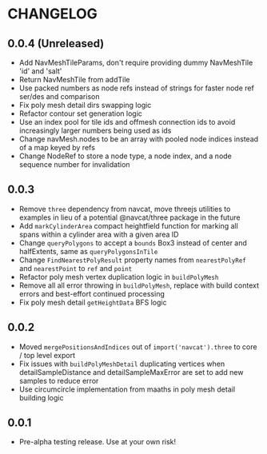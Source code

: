 # CHANGELOG

## 0.0.4 (Unreleased)

- Add NavMeshTileParams, don't require providing dummy NavMeshTile 'id' and 'salt'
- Return NavMeshTile from addTile
- Use packed numbers as node refs instead of strings for faster node ref ser/des and comparison
- Fix poly mesh detail dirs swapping logic
- Refactor contour set generation logic
- Use an index pool for tile ids and offmesh connection ids to avoid increasingly larger numbers being used as ids
- Change navMesh.nodes to be an array with pooled node indices instead of a map keyed by refs
- Change NodeRef to store a node type, a node index, and a node sequence number for invalidation

## 0.0.3

- Remove `three` dependency from navcat, move threejs utilities to examples in lieu of a potential @navcat/three package in the future
- Add `markCylinderArea` compact heightfield function for marking all spans within a cylinder area with a given area ID
- Change `queryPolygons` to accept a `bounds` Box3 instead of center and halfExtents, same as `queryPolygonsInTile`
- Change `FindNearestPolyResult` property names from `nearestPolyRef` and `nearestPoint` to `ref` and `point`
- Refactor poly mesh vertex duplication logic in `buildPolyMesh`
- Remove all all error throwing in `buildPolyMesh`, replace with build context errors and best-effort continued processing
- Fix poly mesh detail `getHeightData` BFS logic

## 0.0.2

- Moved `mergePositionsAndIndices` out of `import('navcat').three` to core / top level export
- Fix issues with `buildPolyMeshDetail` duplicating vertices when detailSampleDistance and detailSampleMaxError are set to add new samples to reduce error
- Use circumcircle implementation from maaths in poly mesh detail building logic

## 0.0.1

- Pre-alpha testing release. Use at your own risk!
